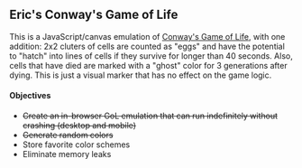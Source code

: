 ## Eric's Conway's Game of Life

This is a JavaScript/canvas emulation of <a href="https://en.wikipedia.org/wiki/Conway%27s_Game_of_Life" target="_blank">Conway's Game of Life</a>, with one addition: 2x2 cluters of cells are counted as "eggs" and have the potential to "hatch" into lines of cells if they survive for longer than 40 seconds. Also, cells that have died are marked with a "ghost" color for 3 generations after dying. This is just a visual marker that has no effect on the game logic.

#### Objectives
+ ~~Create an in-browser GoL emulation that can run indefinitely without crashing (desktop and mobile)~~
+ ~~Generate random colors~~
+ Store favorite color schemes
+ Eliminate memory leaks